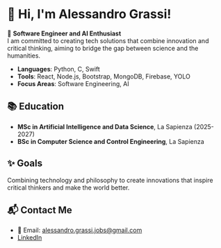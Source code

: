 


# 👋 Hi, I'm Alessandro Grassi!  

🎯 **Software Engineer and AI Enthusiast**  
I am committed to creating tech solutions that combine innovation and critical thinking, aiming to bridge the gap between science and the humanities.  


- **Languages**: Python, C, Swift  
- **Tools**: React, Node.js, Bootstrap, MongoDB, Firebase, YOLO  
- **Focus Areas**: Software Engineering, AI

## 📚 **Education**  
- **MSc in Artificial Intelligence and Data Science**, La Sapienza (2025-2027)  
- **BSc in Computer Science and Control Engineering**, La Sapienza 

## ✨ **Goals**  
Combining technology and philosophy to create innovations that inspire critical thinkers and make the world better.

## 📬 **Contact Me**  
- 📧 Email: [alessandro.grassi.jobs@gmail.com](mailto:alessandro.grassi.jobs@gmail.com)  
- [LinkedIn](https://www.linkedin.com/in/alegrassi10/)  

